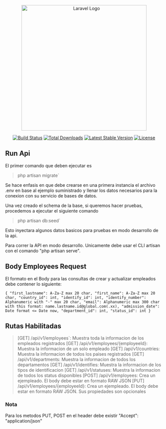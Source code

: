 <p align="center"><a href="https://laravel.com" target="_blank"><img src="https://raw.githubusercontent.com/laravel/art/master/logo-lockup/5%20SVG/2%20CMYK/1%20Full%20Color/laravel-logolockup-cmyk-red.svg" width="400" alt="Laravel Logo"></a></p>

<p align="center">
<a href="https://github.com/laravel/framework/actions"><img src="https://github.com/laravel/framework/workflows/tests/badge.svg" alt="Build Status"></a>
<a href="https://packagist.org/packages/laravel/framework"><img src="https://img.shields.io/packagist/dt/laravel/framework" alt="Total Downloads"></a>
<a href="https://packagist.org/packages/laravel/framework"><img src="https://img.shields.io/packagist/v/laravel/framework" alt="Latest Stable Version"></a>
<a href="https://packagist.org/packages/laravel/framework"><img src="https://img.shields.io/packagist/l/laravel/framework" alt="License"></a>
</p>

## Run Api

El primer comando que deben ejecutar es 

> php artisan migrate`

Se hace enfasis en que debe crearse en una primera instancia el archivo .env en base al ejemplo suministrado y llenar los datos necesarios para la conexion con su servicio de bases de datos.

Una vez creado el schema de la base, si queremos hacer pruebas, procedemos a ejecutar el siguiente comando

> php artisan db:seed`

Esto inyectara algunos datos basicos para pruebas en modo desarrollo de la api.

Para correr la API en modo desarrollo. Unicamente debe usar el CLI artisan con el comando "php artisan serve".

## Body Employees Request

El formato en el Body para las consultas de crear y actualizar empleados debe contener lo siguiente:

`{
	"first_lastname": A-Za-Z max 20 char,
	"first_name": A-Za-Z max 20 char,
	"country_id": int,
	"identify_id": int,
	"identify_number": Alphanumeric with "-" max 20 char,
	"email": Alphanumeric max 300 char with this format: name.lastname.id@global.com(.xx),
	"admission_date": Date format <= Date now,
	"department_id": int,
	"status_id": int
}` 

## Rutas Habilitadas

> [GET] /api/v1/employees`: Muestra toda la informacion de los empleados registrados
> [GET] /api/v1/employees/{employeeId}: Muestra la informacion de un solo empleado
> [GET] /api/v1/countries: Muestra la informacion de todos los paises registrados
> [GET] /api/v1/departments: Muestra la informacion de todos los departamentos
> [GET] /api/v1/identifies: Muestra la informacion de los tipos de identificacion
> [GET] /api/v1/statuses: Muestra la informacion de todos los status disponibles
> [POST] /api/v1/employees: Crea un ejempleado. El body debe estar en formato RAW JSON
> [PUT] /api/v1/employees/{employeeId}: Crea un ejempleado. El body debe estar en formato RAW JSON. Sus propiedades son opcionales

### Nota

Para los metodos PUT, POST en el header debe existir "Accept": "application/json" 
